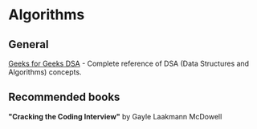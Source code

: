 # Algorithms

## General

[Geeks for Geeks DSA](https://www.geeksforgeeks.org/dsa/dsa/) - Complete reference of DSA (Data Structures and Algorithms) concepts.

## Recommended books
**"Cracking the Coding Interview"** by Gayle Laakmann McDowell
